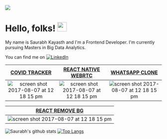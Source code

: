 <img src="https://mir-s3-cdn-cf.behance.net/project_modules/max_1200/79731568097599.5b50bca477735.jpg"/>

# Hello, folks! <img src="https://raw.githubusercontent.com/MartinHeinz/MartinHeinz/master/wave.gif" width="30px">
My name is Saurabh Kayasth and I'm a Frontend Developer. I'm currently pursuing Masters in Big Data Analytics.
<!-- Actual text -->

You can find me on [![LinkedIn][1.2]][1]

<!-- Icons -->

[1.2]: https://img.shields.io/badge/-LinkedIn-0e76a8?style=plastic&logo=linkedIn (LinkedIn icon without padding)

<!-- Links to your social media accounts -->

[1]: https://www.linkedin.com/in/saurabh-kayasth-684887148/

|[COVID TRACKER](https://github.com/Saurabh-kayasth/covid19) | [REACT NATIVE WEBRTC](https://github.com/Saurabh-kayasth/rn-webrtc) | [WHATSAPP CLONE](https://github.com/Saurabh-kayasth/whatsappClone) |
|:-------------------------------------:|:------------------------------:|:------------------------------:|
|<img alt="screen shot 2017-08-07 at 12 18 15 pm" src="https://user-images.githubusercontent.com/30195666/138108436-f3b8f831-42c9-4466-b4a5-4050ef886a94.png">|<img alt="screen shot 2017-08-07 at 12 18 15 pm" src="https://user-images.githubusercontent.com/30195666/138545952-b9ec402f-938a-460a-8099-0c48e7139fe2.png">|<img alt="screen shot 2017-08-07 at 12 18 15 pm" src="https://user-images.githubusercontent.com/30195666/138109205-2cdba463-4743-41ad-bc51-ee3a9b4c1053.png">|

|[REACT REMOVE BG](https://www.npmjs.com/package/react-remove-bg) |
|:-------------------------------------:|
|<img alt="screen shot 2017-08-07 at 12 18 15 pm" src="https://user-images.githubusercontent.com/30195666/169681854-f29cab24-fc96-4385-86e8-704e8aff601b.png">|

![Saurabh's github stats](https://github-readme-stats.vercel.app/api?username=saurabh-kayasth&show_icons=true&theme=dark&count_private=true&include_all_commits=true&hide_title=true&hide_border=true&bg_color=0,000000,12040d,190a1a,171228,051937&icon_color=ff5b77&text_color=e5e5e5&card_width=98%)
[![Top Langs](https://github-readme-stats.vercel.app/api/top-langs/?username=saurabh-kayasth&theme=dark&layout=compact&hide_border=true&bg_color=0,051937,171228,190a1a,12040d,000000)](https://github.com/saurabh-kayasth/github-readme-stats&text_color=e5e5e5)

<!--
**Saurabh-kayasth/saurabh-kayasth** is a ✨ _special_ ✨ repository because its `README.md` (this file) appears on your GitHub profile.

Here are some ideas to get you started:

- 🔭 I’m currently working on ...
- 🌱 I’m currently learning ...
- 👯 I’m looking to collaborate on ...
- 🤔 I’m looking for help with ...
- 💬 Ask me about ...
- 📫 How to reach me: ...
- 😄 Pronouns: ...
- ⚡ Fun fact: ...
-->
